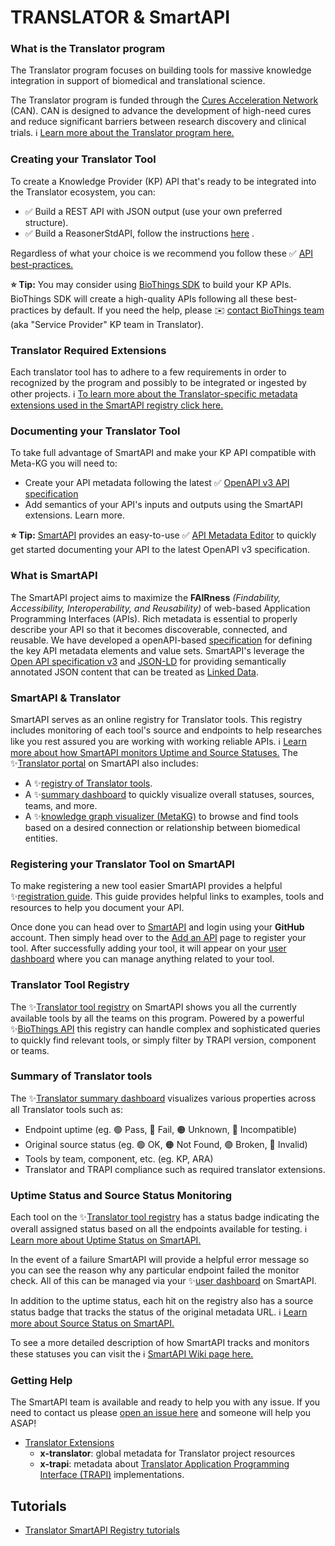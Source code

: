 # TRANSLATOR & SmartAPI

### What is the Translator program

The Translator program focuses on building tools for massive knowledge integration in support of biomedical and translational science. 

The Translator program is funded through the [Cures Acceleration Network](https://ncats.nih.gov/funding/review/can "Cures Acceleration Network | National Center for Advancing Translational Sciences") (CAN). CAN is designed to advance the development of high-need cures and reduce significant barriers between research discovery and clinical trials. ℹ️ [Learn more about the Translator program here.](https://ncats.nih.gov/translator)

### Creating your Translator Tool

To create a Knowledge Provider (KP) API that's ready to be integrated into the Translator ecosystem, you can:

-  ✅ Build a REST API with JSON output (use your own preferred structure).
-  ✅ Build a ReasonerStdAPI, follow the instructions  [here](https://github.com/NCATS-Tangerine/NCATS-ReasonerStdAPI) .

Regardless of what your choice is we recommend you follow these ✅ [API best-practices.](https://github.com/SmartAPI/smartAPI/edit/master/docs/CREATE_API.md)

**⭐ Tip:** You may consider using [BioThings SDK](https://docs.biothings.io/en/latest/) to build your KP APIs. BioThings SDK will create a high-quality APIs following all these best-practices by default. If you need the help, please ✉️ [contact BioThings team](mailto:biothings@googlegroups.com)  (aka "Service Provider" KP team in Translator).

### Translator Required Extensions

Each translator tool has to adhere to a few requirements in order to recognized by the program and possibly to be integrated or ingested by other projects. 
ℹ️ [To learn more about the Translator-specific metadata extensions used in the SmartAPI registry click here.](https://github.com/NCATSTranslator/translator_extensions)

### Documenting your Translator Tool

To take full advantage of SmartAPI and make your KP API compatible with Meta-KG you will need to:

-    Create your API metadata following the latest  ✅ [OpenAPI v3 API specification](http://spec.openapis.org/oas/v3.0.3)
-   Add semantics of your API's inputs and outputs using the SmartAPI extensions.  Learn more.

**⭐ Tip:** [SmartAPI](https://smart-api.info/) provides an easy-to-use ✅ [API Metadata Editor](https://smart-api.info/editor) to quickly get started documenting your API to the latest OpenAPI v3 specification.

### What is SmartAPI

The SmartAPI project aims to maximize the **FAIRness** *(Findability, Accessibility, Interoperability, and Reusability)* of web-based Application Programming Interfaces (APIs). Rich metadata is essential to properly describe your API so that it becomes discoverable, connected, and reusable. We have developed a [](http://openapis.org/)openAPI-based [specification](https://github.com/SmartAPI/smartAPI-Specification/blob/OpenAPI.next/versions/3.0.0.md) for defining the key API metadata elements and value sets. SmartAPI's leverage the [Open API specification v3](https://www.openapis.org/) and [JSON-LD](http://json-ld.org/) for providing semantically annotated JSON content that can be treated as [Linked Data](http://linkeddata.org/).

### SmartAPI & Translator

SmartAPI serves as an online registry for Translator tools.  This registry includes monitoring of each tool's source and endpoints to help researches like you rest assured you are working with working reliable APIs.  ℹ️ [Learn more about how SmartAPI monitors Uptime and Source Statuses.](https://github.com/SmartAPI/smartAPI/wiki/SmartAPI-Uptime-Monitoring) The ✨[Translator portal](https://smart-api.info/portal/translator) on SmartAPI also includes:

 - A ✨[registry of Translator tools](https://smart-api.info/registry/translator?tags=translator).
 - A ✨[summary dashboard](https://smart-api.info/portal/translator/summary) to quickly visualize overall statuses, sources, teams, and more.
 - A ✨[knowledge graph visualizer (MetaKG)](https://smart-api.info/portal/translator/metakg) to browse and find tools based on a desired connection or relationship between biomedical entities.

### Registering your Translator Tool on SmartAPI

To make registering a new tool easier SmartAPI provides a helpful ✨[registration guide](https://smart-api.info/guide). This guide provides helpful links to examples, tools and resources to help you document your API.  

Once done you can head over to [SmartAPI](https://smart-api.info/) and login using your **GitHub** account.  Then simply head over to the [Add an API](https://smart-api.info/add-api) page to register your tool.  After successfully adding your tool, it will appear on your [user dashboard](https://smart-api.info/dashboard) where you can manage anything related to your tool. 

### Translator Tool Registry

The ✨[Translator tool registry](https://smart-api.info/registry/translator?tags=translator) on SmartAPI shows you all the currently available tools by all the teams on this program. Powered by a powerful ✨[BioThings API](https://biothings.io/) this registry can handle complex and sophisticated queries to quickly find relevant tools, or simply filter by TRAPI version, component or teams.

### Summary of Translator tools

The ✨[Translator summary dashboard](https://smart-api.info/portal/translator/summary) visualizes various properties across all Translator tools such as:

 - Endpoint uptime (eg. 🟢 Pass, 🔴 Fail, 🟠 Unknown, 🔵 Incompatible)
 - Original source status (eg. 🟢 OK, 🟠 Not Found, 🟣 Broken, 🔴 Invalid)
 - Tools by team, component, etc. (eg. KP, ARA)
 - Translator and TRAPI compliance such as required translator extensions. 

### Uptime Status and Source Status Monitoring

Each tool on the ✨[Translator tool registry](https://smart-api.info/registry/translator?tags=translator) has a status badge indicating the overall assigned status based on all the endpoints available for testing. ℹ️ [Learn more about Uptime Status on SmartAPI.](http://smart-api.info/faq#api-status)

In the event of a failure SmartAPI will provide a helpful error message so you can see the reason why any particular endpoint failed the monitor check. All of this can be managed via your ✨[user dashboard](https://smart-api.info/dashboard) on SmartAPI.

In addition to the uptime status, each hit on the registry also has a source status badge that tracks the status of the original metadata URL.  ℹ️ [Learn more about Source Status on SmartAPI.](http://smart-api.info/faq#source-status)

To see a more detailed description of how SmartAPI tracks and monitors these statuses you can visit the ℹ️ [SmartAPI Wiki page here.](https://github.com/SmartAPI/smartAPI/wiki/SmartAPI-Uptime-Monitoring)

### Getting Help

  The SmartAPI team is available and ready to help you with any issue. If you need to contact us please [open an issue here](https://github.com/SmartAPI/smartAPI/issues) and someone will help you ASAP! 



* [Translator Extensions](https://github.com/NCATSTranslator/translator_extensions)
  * **x-translator**: global metadata for Translator project resources
  * **x-trapi**: metadata about [Translator Application Programming Interface (TRAPI)](https://github.com/NCATSTranslator/ReasonerAPI) implementations.

## Tutorials

* [Translator SmartAPI Registry tutorials](../guide-for-developers/tutorials/index.md)
